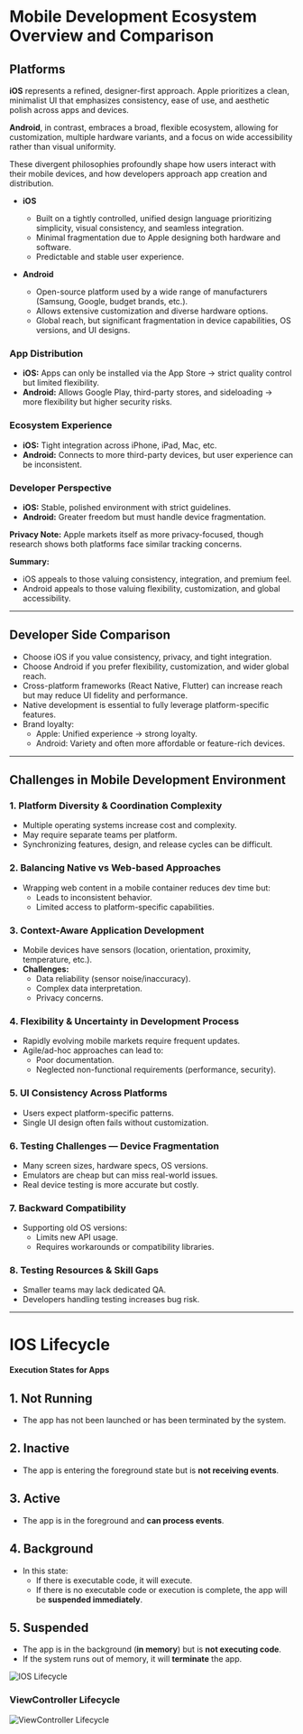 # Mobile Development Ecosystem Overview and Comparison

## Platforms

**iOS** represents a refined, designer-first approach. Apple prioritizes a clean, minimalist UI that emphasizes consistency, ease of use, and aesthetic polish across apps and devices.  

**Android**, in contrast, embraces a broad, flexible ecosystem, allowing for customization, multiple hardware variants, and a focus on wide accessibility rather than visual uniformity.  

These divergent philosophies profoundly shape how users interact with their mobile devices, and how developers approach app creation and distribution.

- **iOS**
  - Built on a tightly controlled, unified design language prioritizing simplicity, visual consistency, and seamless integration.
  - Minimal fragmentation due to Apple designing both hardware and software.
  - Predictable and stable user experience.

- **Android**
  - Open-source platform used by a wide range of manufacturers (Samsung, Google, budget brands, etc.).
  - Allows extensive customization and diverse hardware options.
  - Global reach, but significant fragmentation in device capabilities, OS versions, and UI designs.

### App Distribution
- **iOS:** Apps can only be installed via the App Store → strict quality control but limited flexibility.
- **Android:** Allows Google Play, third-party stores, and sideloading → more flexibility but higher security risks.

### Ecosystem Experience
- **iOS:** Tight integration across iPhone, iPad, Mac, etc.
- **Android:** Connects to more third-party devices, but user experience can be inconsistent.

### Developer Perspective
- **iOS:** Stable, polished environment with strict guidelines.
- **Android:** Greater freedom but must handle device fragmentation.

**Privacy Note:** Apple markets itself as more privacy-focused, though research shows both platforms face similar tracking concerns.

**Summary:**  
- iOS appeals to those valuing consistency, integration, and premium feel.  
- Android appeals to those valuing flexibility, customization, and global accessibility.

---

## Developer Side Comparison

- Choose iOS if you value consistency, privacy, and tight integration.
- Choose Android if you prefer flexibility, customization, and wider global reach.
- Cross-platform frameworks (React Native, Flutter) can increase reach but may reduce UI fidelity and performance.
- Native development is essential to fully leverage platform-specific features.
- Brand loyalty:
  - Apple: Unified experience → strong loyalty.
  - Android: Variety and often more affordable or feature-rich devices.

---

## Challenges in Mobile Development Environment

### 1. Platform Diversity & Coordination Complexity
- Multiple operating systems increase cost and complexity.
- May require separate teams per platform.
- Synchronizing features, design, and release cycles can be difficult.

### 2. Balancing Native vs Web-based Approaches
- Wrapping web content in a mobile container reduces dev time but:
  - Leads to inconsistent behavior.
  - Limited access to platform-specific capabilities.

### 3. Context-Aware Application Development
- Mobile devices have sensors (location, orientation, proximity, temperature, etc.).
- **Challenges:**
  - Data reliability (sensor noise/inaccuracy).
  - Complex data interpretation.
  - Privacy concerns.

### 4. Flexibility & Uncertainty in Development Process
- Rapidly evolving mobile markets require frequent updates.
- Agile/ad-hoc approaches can lead to:
  - Poor documentation.
  - Neglected non-functional requirements (performance, security).

### 5. UI Consistency Across Platforms
- Users expect platform-specific patterns.
- Single UI design often fails without customization.

### 6. Testing Challenges — Device Fragmentation
- Many screen sizes, hardware specs, OS versions.
- Emulators are cheap but can miss real-world issues.
- Real device testing is more accurate but costly.

### 7. Backward Compatibility
- Supporting old OS versions:
  - Limits new API usage.
  - Requires workarounds or compatibility libraries.

### 8. Testing Resources & Skill Gaps
- Smaller teams may lack dedicated QA.
- Developers handling testing increases bug risk.

---

# IOS Lifecycle

#### Execution States for Apps

## 1. Not Running
- The app has not been launched or has been terminated by the system.

## 2. Inactive
- The app is entering the foreground state but is **not receiving events**.

## 3. Active
- The app is in the foreground and **can process events**.

## 4. Background
- In this state:
  - If there is executable code, it will execute.
  - If there is no executable code or execution is complete, the app will be **suspended immediately**.

## 5. Suspended
- The app is in the background (**in memory**) but is **not executing code**.
- If the system runs out of memory, it will **terminate** the app.

![IOS Lifecycle](https://miro.medium.com/v2/resize:fit:4800/format:webp/1*d5BcTFQ_BK-o2SglPjPVBQ.png)

### ViewController Lifecycle
![ViewController Lifecycle](https://miro.medium.com/v2/resize:fit:4800/format:webp/1*jb1Y17gwQCRi2XCKy7_QHQ.png)

